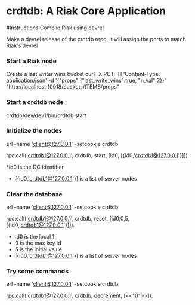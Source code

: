 crdtdb: A Riak Core Application
======================================

#Instructions
Compile Riak using devrel

Make a devrel release of the crdtdb repo, it will assign the ports to match Riak's devrel

### Start a Riak node
Create a last writer wins bucket
	curl -X PUT -H 'Content-Type: application/json' -d '{"props":{"last_write_wins":true, "n_val":3}}' "http://localhost:10018/buckets/ITEMS/props"

### Start a crdtdb node
crdtdb/dev/dev1/bin/crdtdb start

### Initialize the nodes
erl -name 'client@127.0.0.1' -setcookie crdtdb

rpc:call('crdtdb1@127.0.0.1', crdtdb, start, [id0, [{id0,'crdtdb1@127.0.0.1'}]]).

*id0 is the DC identifier
* [{id0,'crdtdb1@127.0.0.1'}] is a list of server nodes

### Clear the database
erl -name 'client@127.0.0.1' -setcookie crdtdb

rpc:call('crdtdb1@127.0.0.1', crdtdb, reset, [id0,0,5,[{id0,'crdtdb1@127.0.0.1'}]]).

* id0 is the local 1
* 0 is the max key id
* 5 is the initial value
* [{id0,'crdtdb1@127.0.0.1'}] is a list of server nodes
 
### Try some commands
erl -name 'client@127.0.0.1' -setcookie crdtdb

rpc:call('crdtdb1@127.0.0.1', crdtdb, decrement, [<<"0">>]).


